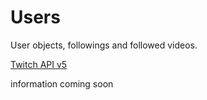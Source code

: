 # Users

User objects, followings and followed videos.

[Twitch API v5](https://dev.twitch.tv/docs/v5/reference/users/)

information coming soon
